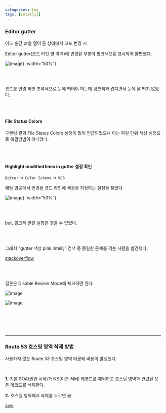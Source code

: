```yaml
---
categories: Log
tags: [Intellij]
---
```


### Editor gutter
어느 순간 pr을 열어 둔 상태에서 코드 변경 시 

Editor gutter(코드 라인 옆 여백)에 변경된 부분이 핑크색으로 표시되어 불편했다.  

![image](https://github.com/user-attachments/assets/d6439a06-e135-4af3-ae40-abb5a3a737d5){: width="50%"}   

<br><br>  

코드를 변경 하면 초록색으로 눈에 띄어야 하는데 핑크색과 겹치면서 눈에 잘 띄지 않았다. 

<br><br>  

#### File Status Colors

구글링 결과 File Status Colors 설정이 많이 언급되었으나 이는 파일 단위 색상 설정으로 해결방법이 아니었다. 

<br><br>  

#### Highlight modified lines in gutter 설정 확인
`Editor` → `Color Scheme` → `VCS`    

해당 경로에서 변경된 코드 라인에 색상을 지정하는 설정을 찾았다. 

![image](https://github.com/user-attachments/assets/0ad3a4e0-ef7e-46f6-9b23-82443a56bc1f){: width="50%"}  

<br><br>  

but, 핑크색 관련 설정은 찾을 수 없었다. 

<br><br>

그래서 "gutter 색상 pink intellij" 검색 중 동일한 문제를 겪는 사람을 발견했다.   

[stackoverflow](https://stackoverflow.com/questions/78651648/intellij-pink-bar-on-the-side-what-does-it-mean-do)

<br><br>  

결론은 Disable Review Mode에 체크하면 된다.   

![image](https://github.com/user-attachments/assets/98712883-fabd-4c12-b908-d9c4d5425350)


![image](https://github.com/user-attachments/assets/58ffdb56-f6ad-4b1a-a78a-4702c48c7c7a)


<br><br> <br><br>  

---


### Route 53 호스팅 영역 삭제 방법 

사용하지 않는 Route 53 호스팅 영역 때문에 비용이 발생했다.  

<br>

**1.** 기본 SOA(권한 시작)과 NS(이름 서버) 레코드를 제외하고 호스팅 영역과 관련된 모든 레코드를 삭제한다.

**2.** 호스팅 영역에서 삭제를 누르면 끝

[aws](https://repost.aws/ko/knowledge-center/route53-hosted-zone)   
